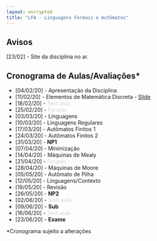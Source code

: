 ```yaml
---
layout: encrypted
title: "LFA - Linguagens Formais e Autômatos"
---
```


## Avisos

[23/02] - Site da disciplina no ar.

## Cronograma de Aulas/Avaliações*

- [04/02/20] - Apresentação da Disciplina
- [11/02/20] - Elementos de Matemática Discreta - <a href="/lfa/Aula1.pdf" target="_blank">Slide</a>
- [18/02/20] - <font color=lightgray>Sem aula</font>
- [25/02/20] - <font color=lightgray>Feriado</font>
- [03/03/20] - Linguagens
- [10/03/20] - Linguagens Regulares
- [17/03/20] - Autômatos Finitos 1
- [24/03/20] - Autômatos Finitos 2
- [31/03/20] - <b>NP1</b>
- [07/04/20] - Minimização
- [14/04/20] - Máquinas de Mealy
- [21/04/20] - <font color=lightgray>Feriado</font>
- [28/04/20] - Máquinas de Moore
- [05/05/20] - Autômato de Pilha
- [12/05/20] - Linguagens/Contexto
- [19/05/20] - Revisão
- [26/05/20] - <b>NP2</b>
- [02/06/20] - <font color=lightgray>Sem aula</font>
- [09/06/20] - <b>Sub</b>
- [16/06/20] - <font color=lightgray>Sem aula</font>
- [23/06/20] - <b>Exame</b>


*Cronograma sujeito a alterações